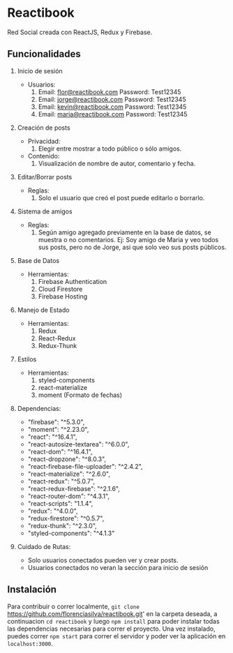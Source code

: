 # Reactibook 

Red Social creada con ReactJS, Redux y Firebase.

## Funcionalidades

1. Inicio de sesión
    * Usuarios:
        1. Email: flor@reactibook.com Password: Test12345
        2. Email: jorge@reactibook.com Password: Test12345
        3. Email: kevin@reactibook.com Password: Test12345
        4. Email: maria@reactibook.com Password: Test12345
2. Creación de posts 
    * Privacidad:
        1. Elegir entre mostrar a todo público o sólo amigos.
    * Contenido:
        1. Visualización de nombre de autor, comentario y fecha.
3. Editar/Borrar posts
    * Reglas:
        1. Solo el usuario que creó el post puede editarlo o borrarlo.
4. Sistema de amigos
    * Reglas:
        1. Según amigo agregado previamente en la base de datos, se muestra o no comentarios. Ej: Soy amigo de Maria y veo todos sus posts, pero no de Jorge, asi que solo veo sus posts públicos.
5. Base de Datos
    * Herramientas:
        1. Firebase Authentication
        2. Cloud Firestore
        3. Firebase Hosting
6. Manejo de Estado
    * Herramientas:
        1. Redux
        2. React-Redux
        3. Redux-Thunk
7. Estilos
    * Herramientas:
        1. styled-components
        2. react-materialize
        3. moment (Formato de fechas)

8. Dependencias:
   * "firebase": "^5.3.0",
   * "moment": "^2.23.0",
   * "react": "^16.4.1",
   * "react-autosize-textarea": "^6.0.0",
   * "react-dom": "^16.4.1",
   * "react-dropzone": "^8.0.3",
   * "react-firebase-file-uploader": "^2.4.2",
   * "react-materialize": "^2.6.0",
   * "react-redux": "^5.0.7",
   * "react-redux-firebase": "^2.1.6",
   * "react-router-dom": "^4.3.1",
   * "react-scripts": "1.1.4",
   * "redux": "^4.0.0",
   * "redux-firestore": "^0.5.7",
   * "redux-thunk": "^2.3.0",
   * "styled-components": "^4.1.3"

9. Cuidado de Rutas:
    * Solo usuarios conectados pueden ver y crear posts.
    * Usuarios conectados no veran la sección para inicio de sesión

## Instalación

Para contribuir o correr localmente, `git clone `https://github.com/florenciasilva/reactibook.git' en la carpeta deseada, a continuacion `cd reactibook` y luego `npm install` para poder instalar todas las dependencias necesarias para correr el proyecto. Una vez instalado, puedes correr `npm start` para correr el servidor y poder ver la aplicación en `localhost:3000`.
